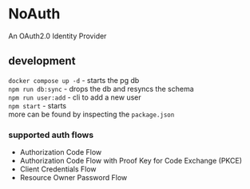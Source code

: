 # NoAuth
An OAuth2.0 Identity Provider
## development
`docker compose up -d` - starts the pg db  
`npm run db:sync` - drops the db and resyncs the schema  
`npm run user:add` - cli to add a new user  
`npm start` - starts  
more can be found by inspecting the `package.json`

### supported auth flows
- Authorization Code Flow
- Authorization Code Flow with Proof Key for Code Exchange (PKCE)
- Client Credentials Flow
- Resource Owner Password Flow
